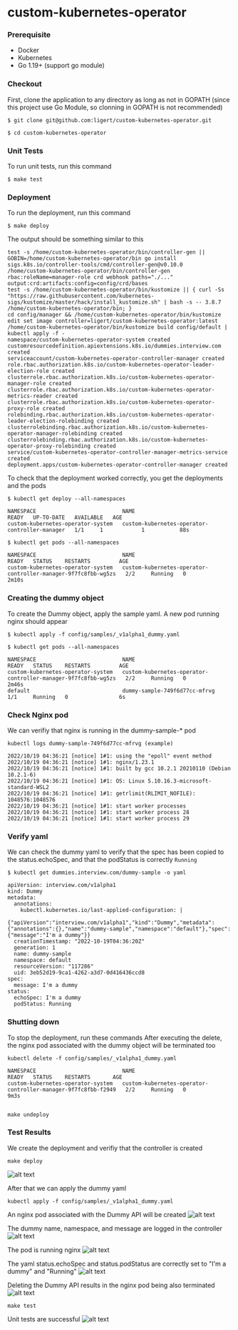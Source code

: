 # custom-kubernetes-operator


### Prerequisite

- Docker
- Kubernetes
- Go 1.19+ (support go module)

### Checkout

First, clone the application to any directory as long as not in GOPATH (since this project use Go Module, so clonning in GOPATH is not recommended)

```
$ git clone git@github.com:ligert/custom-kubernetes-operator.git 

$ cd custom-kubernetes-operator
```

### Unit Tests
To run unit tests, run this command
```
$ make test
```

### Deployment

To run the deployment, run this command

```
$ make deploy
```

The output should be something similar to this
```
test -s /home/custom-kubernetes-operator/bin/controller-gen || GOBIN=/home/custom-kubernetes-operator/bin go install sigs.k8s.io/controller-tools/cmd/controller-gen@v0.10.0
/home/custom-kubernetes-operator/bin/controller-gen rbac:roleName=manager-role crd webhook paths="./..." output:crd:artifacts:config=config/crd/bases
test -s /home/custom-kubernetes-operator/bin/kustomize || { curl -Ss "https://raw.githubusercontent.com/kubernetes-sigs/kustomize/master/hack/install_kustomize.sh" | bash -s -- 3.8.7 /home/custom-kubernetes-operator/bin; }
cd config/manager && /home/custom-kubernetes-operator/bin/kustomize edit set image controller=ligert/custom-kubernetes-operator:latest
/home/custom-kubernetes-operator/bin/kustomize build config/default | kubectl apply -f -
namespace/custom-kubernetes-operator-system created
customresourcedefinition.apiextensions.k8s.io/dummies.interview.com created
serviceaccount/custom-kubernetes-operator-controller-manager created
role.rbac.authorization.k8s.io/custom-kubernetes-operator-leader-election-role created
clusterrole.rbac.authorization.k8s.io/custom-kubernetes-operator-manager-role created
clusterrole.rbac.authorization.k8s.io/custom-kubernetes-operator-metrics-reader created
clusterrole.rbac.authorization.k8s.io/custom-kubernetes-operator-proxy-role created
rolebinding.rbac.authorization.k8s.io/custom-kubernetes-operator-leader-election-rolebinding created
clusterrolebinding.rbac.authorization.k8s.io/custom-kubernetes-operator-manager-rolebinding created
clusterrolebinding.rbac.authorization.k8s.io/custom-kubernetes-operator-proxy-rolebinding created
service/custom-kubernetes-operator-controller-manager-metrics-service created
deployment.apps/custom-kubernetes-operator-controller-manager created
```

To check that the deployment worked correctly, you get the deployments and the pods
```
$ kubectl get deploy --all-namespaces

NAMESPACE                           NAME                                            READY   UP-TO-DATE   AVAILABLE   AGE
custom-kubernetes-operator-system   custom-kubernetes-operator-controller-manager   1/1     1            1           88s

$ kubectl get pods --all-namespaces

NAMESPACE                           NAME                                                            READY   STATUS    RESTARTS         AGE
custom-kubernetes-operator-system   custom-kubernetes-operator-controller-manager-9f7fc8fbb-wg5zs   2/2     Running   0                2m10s

```

### Creating the dummy object

To create the Dummy object, apply the sample yaml. A new pod running nginx should appear
```
$ kubectl apply -f config/samples/_v1alpha1_dummy.yaml 

$ kubectl get pods --all-namespaces

NAMESPACE                           NAME                                                            READY   STATUS    RESTARTS         AGE
custom-kubernetes-operator-system   custom-kubernetes-operator-controller-manager-9f7fc8fbb-wg5zs   2/2     Running   0                2m46s
default                             dummy-sample-749f6d77cc-mfrvg                                   1/1     Running   0                6s
```

### Check Nginx pod

We can verifiy that nginx is running in the dummy-sample-* pod
```
kubectl logs dummy-sample-749f6d77cc-mfrvg (example)

2022/10/19 04:36:21 [notice] 1#1: using the "epoll" event method
2022/10/19 04:36:21 [notice] 1#1: nginx/1.23.1
2022/10/19 04:36:21 [notice] 1#1: built by gcc 10.2.1 20210110 (Debian 10.2.1-6) 
2022/10/19 04:36:21 [notice] 1#1: OS: Linux 5.10.16.3-microsoft-standard-WSL2
2022/10/19 04:36:21 [notice] 1#1: getrlimit(RLIMIT_NOFILE): 1048576:1048576
2022/10/19 04:36:21 [notice] 1#1: start worker processes
2022/10/19 04:36:21 [notice] 1#1: start worker process 28
2022/10/19 04:36:21 [notice] 1#1: start worker process 29
```

### Verify yaml

We can check the dummy yaml to verify that the spec has been copied to the status.echoSpec, and that the podStatus is correctly `Running`
```
$ kubectl get dummies.interview.com/dummy-sample -o yaml

apiVersion: interview.com/v1alpha1
kind: Dummy
metadata:
  annotations:
    kubectl.kubernetes.io/last-applied-configuration: |
      {"apiVersion":"interview.com/v1alpha1","kind":"Dummy","metadata":{"annotations":{},"name":"dummy-sample","namespace":"default"},"spec":{"message":"I'm a dummy"}}
  creationTimestamp: "2022-10-19T04:36:20Z"
  generation: 1
  name: dummy-sample
  namespace: default
  resourceVersion: "117286"
  uid: 3eb52d19-9ca1-4262-a3d7-0d416436ccd8
spec:
  message: I'm a dummy
status:
  echoSpec: I'm a dummy
  podStatus: Running
```


### Shutting down
To stop the deployment, run these commands
After executing the delete, the nginx pod associated with the dummy object will be terminated too
``` 
kubectl delete -f config/samples/_v1alpha1_dummy.yaml

NAMESPACE                           NAME                                                            READY   STATUS    RESTARTS       AGE
custom-kubernetes-operator-system   custom-kubernetes-operator-controller-manager-9f7fc8fbb-f2949   2/2     Running   0              9m3s


make undeploy
```



### Test Results

We create the deployment and verifiy that the controller is created
```
make deploy
```
![alt text](https://github.com/ligertsicat/custom-kubernetes-operator/blob/master/blob/screenshot1.PNG?raw=true)

After that we can apply the dummy yaml
```
kubectl apply -f config/samples/_v1alpha1_dummy.yaml 
```
An nginx pod associated with the Dummy API will be created
![alt text](https://github.com/ligertsicat/custom-kubernetes-operator/blob/master/blob/screenshot2.PNG?raw=true)

The dummy name, namespace, and message are logged in the controller
![alt text](https://github.com/ligertsicat/custom-kubernetes-operator/blob/master/blob/screenshot3.PNG?raw=true)

The pod is running nginx
![alt text](https://github.com/ligertsicat/custom-kubernetes-operator/blob/master/blob/screenshot4.PNG?raw=true)

The yaml status.echoSpec and status.podStatus are correctly set to "I'm a dummy" and "Running"
![alt text](https://github.com/ligertsicat/custom-kubernetes-operator/blob/master/blob/screenshot5.PNG?raw=true)

Deleting the Dummy API results in the nginx pod being also terminated
![alt text](https://github.com/ligertsicat/custom-kubernetes-operator/blob/master/blob/screenshot6.PNG?raw=true)

```
make test
```
Unit tests are successful
![alt text](https://github.com/ligertsicat/custom-kubernetes-operator/blob/master/blob/screenshot7.PNG?raw=true)

